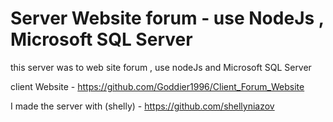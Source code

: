 # Server Website forum - use NodeJs , Microsoft SQL Server 
 
this server was to web site forum , use nodeJs and Microsoft SQL Server 

client Website - https://github.com/Goddier1996/Client_Forum_Website

I made the server with (shelly) - https://github.com/shellyniazov   

 
 
 
